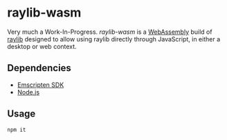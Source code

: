 # raylib-wasm

Very much a Work-In-Progress. *raylib-wasm* is a [WebAssembly](https://en.wikipedia.org/wiki/WebAssembly) build of [raylib](https://www.raylib.com/) designed to allow using raylib directly through JavaScript, in either a desktop or web context.

## Dependencies

- [Emscripten SDK](https://emscripten.org)
- [Node.js](https://nodejs.org/en/)

## Usage

```
npm it
```
